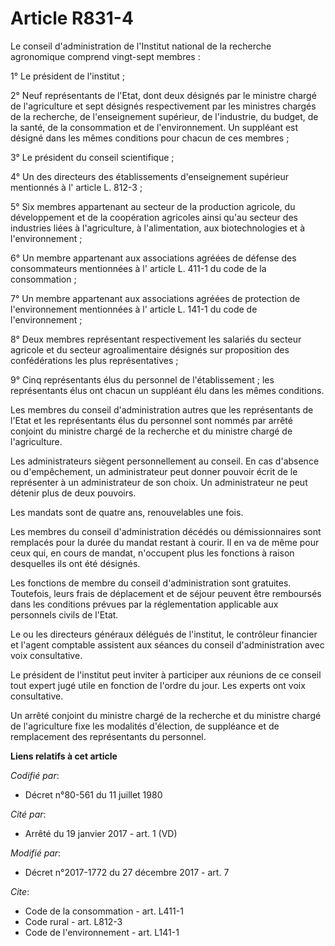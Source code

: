 # Article R831-4

Le conseil d'administration de l'Institut national de la recherche agronomique comprend vingt-sept membres :

1° Le président de l'institut ;

2° Neuf représentants de l'Etat, dont deux désignés par le ministre chargé de l'agriculture et sept désignés respectivement
par les ministres chargés de la recherche, de l'enseignement supérieur, de l'industrie, du budget, de la santé, de la
consommation et de l'environnement. Un suppléant est désigné dans les mêmes conditions pour chacun de ces membres ;

3° Le président du conseil scientifique ;

4° Un des directeurs des établissements d'enseignement supérieur mentionnés à l' article L. 812-3  ;

5° Six membres appartenant au secteur de la production agricole, du développement et de la coopération agricoles ainsi qu'au
secteur des industries liées à l'agriculture, à l'alimentation, aux biotechnologies et à l'environnement ;

6° Un membre appartenant aux associations agréées de défense des consommateurs mentionnées à l' article L. 411-1 du code de
la consommation ;

7° Un membre appartenant aux associations agréées de protection de l'environnement mentionnées à l' article L. 141-1 du code
de l'environnement ;

8° Deux membres représentant respectivement les salariés du secteur agricole et du secteur agroalimentaire désignés sur
proposition des confédérations les plus représentatives ;

9° Cinq représentants élus du personnel de l'établissement ; les représentants élus ont chacun un suppléant élu dans les
mêmes conditions.

Les membres du conseil d'administration autres que les représentants de l'Etat et les représentants élus du personnel sont
nommés par arrêté conjoint du ministre chargé de la recherche et du ministre chargé de l'agriculture.

Les administrateurs siègent personnellement au conseil. En cas d'absence ou d'empêchement, un administrateur peut donner
pouvoir écrit de le représenter à un administrateur de son choix. Un administrateur ne peut détenir plus de deux pouvoirs.

Les mandats sont de quatre ans, renouvelables une fois.

Les membres du conseil d'administration décédés ou démissionnaires sont remplacés pour la durée du mandat restant à courir.
Il en va de même pour ceux qui, en cours de mandat, n'occupent plus les fonctions à raison desquelles ils ont été désignés.

Les fonctions de membre du conseil d'administration sont gratuites. Toutefois, leurs frais de déplacement et de séjour
peuvent être remboursés dans les conditions prévues par la réglementation applicable aux personnels civils de l'Etat.

Le ou les directeurs généraux délégués de l'institut, le contrôleur financier et l'agent comptable assistent aux séances du
conseil d'administration avec voix consultative.

Le président de l'institut peut inviter à participer aux réunions de ce conseil tout expert jugé utile en fonction de l'ordre
du jour. Les experts ont voix consultative.

Un arrêté conjoint du ministre chargé de la recherche et du ministre chargé de l'agriculture fixe les modalités d'élection,
de suppléance et de remplacement des représentants du personnel.

**Liens relatifs à cet article**

_Codifié par_:

  - Décret n°80-561 du 11 juillet 1980

_Cité par_:

  - Arrêté du 19 janvier 2017 - art. 1 (VD)

_Modifié par_:

  - Décret n°2017-1772 du 27 décembre 2017 - art. 7

_Cite_:

  - Code de la consommation - art. L411-1
  - Code rural - art. L812-3
  - Code de l'environnement - art. L141-1
